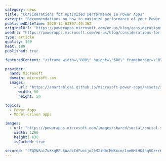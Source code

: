 ```yaml
---
category: news
title: "Considerations for optimized performance in Power Apps"
excerpt: "Recommendations on how to maximize performance of your Power Apps "
publishedDateTime: 2020-12-03T07:40:36Z
originalUrl: "https://powerapps.microsoft.com/en-us/blog/considerations-for-optimized-performance-in-power-apps/"
webUrl: "https://powerapps.microsoft.com/en-us/blog/considerations-for-optimized-performance-in-power-apps/"
type: article
quality: 189
heat: 189
published: true

featuredContent: "<iframe width=\"800\" height=\"500\" frameborder=\"0\" src=\"https://www.youtube.com/embed/jcKoqC9Vfmo\" allow=\"accelerometer; autoplay; encrypted-media; gyroscope; picture-in-picture\" allowfullscreen></iframe>"

provider:
  name: Microsoft
  domain: microsoft.com
  images:
    - url: "https://smartableai.github.io/microsoft-power-apps/assets/images/organizations/microsoft.com-50x50.jpg"
      width: 50
      height: 50

topics:
  - Power Apps
  - Model-driven apps

images:
  - url: "https://powerapps.microsoft.com/images/shared/social/social-share-post-ignite.png"
    width: 1200
    height: 630
    isCached: true

secured: "cFQXN8aiZuXKqRFLkAadzCdFwoijo2bMXiHbrMNXxcm/1oe6MiHK4hq5Or+rQuSzC4W23xbGK4OR2xuerUgpFJ7YkS6/8fiKh+r+siPdjHjIDCGmeT1nVG2frSxXu0quxY0Vu1PdhLwtFatVfKIiJ4iavwOWai6yN5fWz4rMIgCz5P4VS7JIozvrO8SNda6neW3qmqHMgXu74F2zfA6OxuyATbs9lx/642UIKt8xcmnbr98i3amXSZpmkz/RHKsiHAZ4a5o5JdruRyLbMlB1ZmRWt3tc7BEy+HAQ3mcKXS11CIJ2oTYlrYaD09LODRpy+rHKXT0OyNQPYaDcFCkxrA6Z8VDU728zJcGFfM7YZZqXLbQ6JLb8QF5fuO3mldhpbpFy9GUBD75qZ1+7WVRZF3KzQz3o5vjPqZnQc7XKHVrXtuR8razqEN/9GVRH41sO;CRfRQ5U0nyUsX6LYBaF3TA=="
---
```


